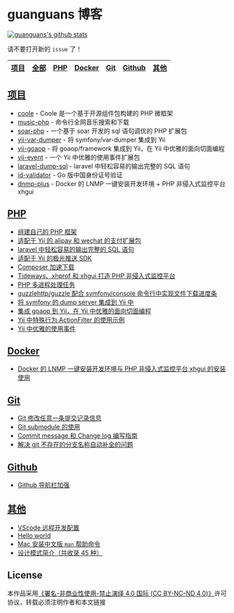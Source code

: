 # guanguans 博客

[![guanguans's github stats](https://github-readme-stats.vercel.app/api?username=guanguans&hide=commits&show_icons=true&theme=default)](https://www.guanguans.cn)

请不要打开新的 `issue` 了！

<table>
    <thead>
        <tr>
            <th><a href="https://github.com/guanguans">项目</a></th>
            <th><a href="https://github.com/guanguans/guanguans.github.io/issues">全部</a></th>
            <th><a href="https://github.com/guanguans/guanguans.github.io/labels/PHP">PHP</a></th>
            <th><a href="https://github.com/guanguans/guanguans.github.io/labels/Docker">Docker</a></th>
            <th><a href="https://github.com/guanguans/guanguans.github.io/labels/Git">Git</a></th>
            <th><a href="https://github.com/guanguans/guanguans.github.io/labels/Github">Github</a></th>
            <th><a href="https://github.com/guanguans/guanguans.github.io/labels/其他">其他</a></th>
        </tr>
    </thead>
</table>

## [项目](https://github.com/guanguans)

* [coole](https://www.guanguans.cn/coole/#/) - Coole 是一个基于开源组件包构建的 PHP 微框架
* [music-php](https://github.com/guanguans/music-php) - 命令行全网音乐搜索和下载
* [soar-php](https://github.com/guanguans/soar-php) - 一个基于 soar 开发的 sql 语句调优的 PHP 扩展包
* [yii-var-dumper](https://github.com/guanguans/yii-var-dumper) - 将 symfony/var-dumper 集成到 Yii
* [yii-goaop](https://github.com/guanguans/yii-goaop) - 将 goaop/framework 集成到 Yii，在 Yii 中优雅的面向切面编程
* [yii-event](https://github.com/guanguans/yii-event) - 一个 Yii 中优雅的使用事件扩展包
* [laravel-dump-sql](https://github.com/guanguans/laravel-dump-sql) - laravel 中轻松容易的输出完整的 SQL 语句
* [id-validator](https://github.com/guanguans/id-validator) - Go 版中国身份证号验证
* [dnmp-plus](https://github.com/guanguans/dnmp-plus) - Docker 的 LNMP 一键安装开发环境 + PHP 非侵入式监控平台 xhgui

## [PHP](https://github.com/guanguans/guanguans.github.io/labels/PHP)

* [组建自己的 PHP 框架](https://github.com/guanguans/guanguans.github.io/issues/38)
* [适配于 Yii 的 alipay 和 wechat 的支付扩展包](https://github.com/guanguans/guanguans.github.io/issues/26)
* [laravel 中轻松容易的输出完整的 SQL 语句](https://github.com/guanguans/guanguans.github.io/issues/27)
* [适配于 Yii 的极光推送 SDK](https://github.com/guanguans/guanguans.github.io/issues/28)
* [Composer 加速下载](https://github.com/guanguans/guanguans.github.io/issues/5)
* [Tideways、xhprof 和 xhgui 打造 PHP 非侵入式监控平台](https://github.com/guanguans/guanguans.github.io/issues/8)
* [PHP 多进程处理任务](https://github.com/guanguans/guanguans.github.io/issues/31)
* [guzzlehttp/guzzle 配合 symfony/console 命令行中实现文件下载进度条](https://github.com/guanguans/guanguans.github.io/issues/32)
* [将 symfony 的 dump server 集成到 Yii 中](https://github.com/guanguans/guanguans.github.io/issues/34)
* [集成 goaop 到 Yii，在 Yii 中优雅的面向切面编程](https://github.com/guanguans/guanguans.github.io/issues/35)
* [Yii 中特殊行为 ActionFilter 的使用示例](https://github.com/guanguans/guanguans.github.io/issues/36)
* [Yii 中优雅的使用事件](https://github.com/guanguans/guanguans.github.io/issues/37)

## [Docker](https://github.com/guanguans/guanguans.github.io/labels/Docker)

* [Docker 的 LNMP 一键安装开发环境与 PHP 非侵入式监控平台 xhgui 的安装使用](https://github.com/guanguans/guanguans.github.io/issues/9)

## [Git](https://github.com/guanguans/guanguans.github.io/labels/Git)

* [Git 修改任意一条提交记录信息](https://github.com/guanguans/guanguans.github.io/issues/4)
* [Git submodule 的使用](https://github.com/guanguans/guanguans.github.io/issues/7)
* [Commit message 和 Change log 编写指南](https://github.com/guanguans/guanguans.github.io/issues/2)
* [解决 git 不存在的分支名称自动补全的问题](https://github.com/guanguans/guanguans.github.io/issues/29)

## [Github](https://github.com/guanguans/guanguans.github.io/labels/Github)

* [Github 导航栏加强](https://github.com/guanguans/guanguans.github.io/issues/3)

## [其他](https://github.com/guanguans/guanguans.github.io/labels/%E5%85%B6%E4%BB%96)

* [VScode 远程开发配置](https://github.com/guanguans/guanguans.github.io/issues/13)
* [Hello world](https://github.com/guanguans/guanguans.github.io/issues/1)
* [Mac 安装中文版 `man` 帮助命令](https://github.com/guanguans/guanguans.github.io/issues/30)
* [设计模式简介（共收录 45 种）](https://github.com/guanguans/guanguans.github.io/issues/33)

## License

本作品采用[《署名-非商业性使用-禁止演绎 4.0 国际 (CC BY-NC-ND 4.0)》](https://github.com/guanguans/guanguans.github.io/blob/master/LICENSE.md)许可协议，转载必须注明作者和本文链接
